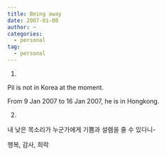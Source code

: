 ```yaml
---
title: Being away
date: 2007-01-08
author: ~
categories:
  - personal
tag:
  - personal
---
```




1.

Pil is not in Korea at the moment.

From 9 Jan 2007 to 16 Jan 2007, he is in Hongkong.


2.

내 낮은 목소리가 누군가에게 기쁨과 설렘을 줄 수 있다니-

행복, 감사, 희락



 






